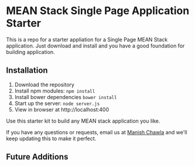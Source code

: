 # MEAN Stack Single Page Application Starter

This is a repo for a starter appliation for a Single Page MEAN Stack application. Just download and install and you have a good foundation for building application. 

## Installation
1. Download the repository
2. Install npm modules: `npm install`
3. Install bower dependencies `bower install`
4. Start up the server: `node server.js`
5. View in browser at http://localhost:400

Use this starter kit to build any MEAN stack application you like.

If you have any questions or requests, email us at [Manish Chawla](mailto:manishchawla09@gmail.com) and we'll keep updating this to make it perfect.

## Future Additions

